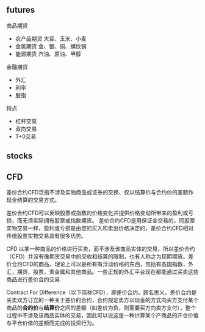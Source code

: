 
## futures
商品期货
- 农产品期货 大豆、玉米、小麦
- 金属期货 金、银、铜、螺纹钢
- 能源期货 汽油、原油、甲醇

金融期货
- 外汇
- 利率
- 股指

特点
- 杠杆交易
- 双向交易
- T+0交易

## stocks

## CFD
差价合约CFD泛指不涉及实物商品或证券的交换、仅以结算价与合约价的差额作现金结算的交易方式。

差价合约CFD可以反映股票或指数的价格变化并提供价格变动所带来的盈利或亏损，而无须实际拥有股票或指数期货。
差价合约CFD是用保证金交易的，同股票实物交易一样，盈利或亏损是由您的买入和卖出价格决定的，差价合约CFD相对传统股票实物交易具有很多优势。

CFD 以某一种商品的价格进行买卖，而不涉及该商品实体的交易，所以差价合约（CFD）并没有像期货交易中的交收和结算的限制，也有人称之为现期期货。差价合约CFD的商品，理论上可以是所有有浮动价格的东西，包括有各国指数，外汇，期货，股票，贵金属和其他商品。一些正规的外汇平台现在都能通过买卖这些商品进行差价合约交易.

Contract For Difference（以下简称CFD），即差价合约。顾名思义，差价合约是买卖双方订立的一种关于差价的合约，合约规定卖方以现金的方式向买方支付某个商品的**合约价**与**结算价**之间的差额（如差价为负，则需要买方向卖方支付），整个过程中不涉及该商品实体的交易，因此可以说这是一种计算某个产商品的开仓价值与平仓价值的差额而完成的投资行为。
